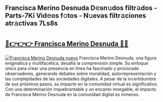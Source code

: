 ## Francisca Merino Desnuda D𝚎sn𝚞dos filtr𝚊dos - Parts-7Ki Vid𝚎os f𝚘tos - N𝚞evas filtr𝚊ciones atr𝚊ctivas 7Ls8s

# <h2><a href="http://mb99zw4.tromn.icu/?c=Francisca+Merino+Desnuda">🔗👉👉👉 Francisca Merino Desnuda 🔗🔗</a></h2>

[![Francisca Merino Desnuda nuevo](https://i.imgur.com/pEAQMta.gif)](http://mb99zw4.tromn.icu/?c=Francisca+Merino+Desnuda)
Francisca Merino Desnuda, una figura enigmática y multifacética, desafía la comprensión simple. Su enfoque único para crear una presencia en línea ha fascinado y provocado observadores, generando debates sobre moralidad, autorrepresentación y las complejidades de las sociedades digitales. A pesar de la incertidumbre de sus próximos pasos, su impacto en la comunidad virtual es significativo. Con una determinación inquebrantable y un encanto innegable, el impacto de Francisca Merino Desnuda en la comunidad digital es inmenso.
